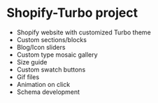 # Shopify-Turbo project
- Shopify website with customized Turbo theme
- Custom sections/blocks
- Blog/Icon sliders
- Custom type mosaic gallery
- Size guide
- Custom swatch buttons
- Gif files
- Animation on click
- Schema development
